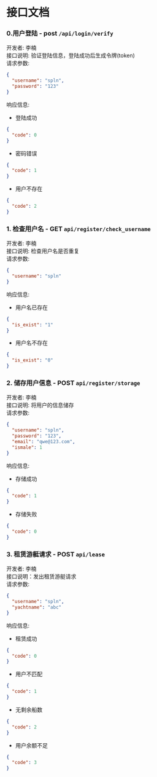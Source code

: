 # 接口文档
### 0.用户登陆 - **post** `/api/login/verify`
开发者: 李楠\
接口说明: 验证登陆信息，登陆成功后生成令牌(token)\
请求参数:
```json
{
  "username": "spln",
  "password": "123"
}
```

响应信息: 

 - 登陆成功
```json
{
  "code": 0
}
```
- 密码错误
```json
{
  "code": 1
}
```
- 用户不存在
```json
{
  "code": 2
}
```
### 1. 检查用户名 - **GET** `api/register/check_username`
开发者: 李楠\
接口说明: 检查用户名是否重复\
请求参数:

```json
{
  "username": "spln"
}
```
响应信息:
 - 用户名已存在
```json
{
  "is_exist": "1"
}
```

 - 用户名不存在
```json
{
  "is_exist": "0"
}
```
### 2. 储存用户信息 - POST `api/register/storage`
开发者: 李楠\
接口说明: 将用户的信息储存\
请求参数:

```json
{
  "username": "spln",
  "password": "123",
  "email": "qwe@123.com",
  "ismale": 1
}
```
响应信息: 
 - 存储成功
```json
{
  "code": 1
}
```
 - 存储失败
```json
{
  "code": 0
}
```
### 3. 租赁游艇请求 - POST `api/lease`
开发者: 李楠\
接口说明：发出租赁游艇请求\
请求参数:
```json
{
  "username": "spln",
  "yachtname": "abc"
}
```
响应信息:
 - 租赁成功
```json
{
  "code": 0
}
```
 - 用户不匹配
```json
{
  "code": 1
}
```
 - 无剩余船数
```json
{
  "code": 2
}
```
 - 用户余额不足
```json
{
  "code": 3
}
```
